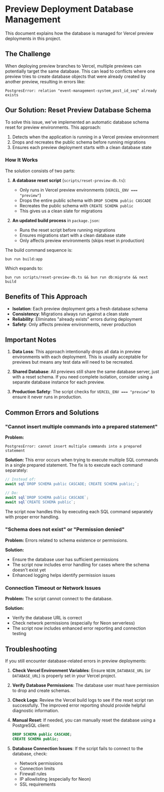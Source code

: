 # Preview Deployment Database Management

This document explains how the database is managed for Vercel preview deployments in this project.

## The Challenge

When deploying preview branches to Vercel, multiple previews can potentially target the same database. This can lead to conflicts where one preview tries to create database objects that were already created by another preview, resulting in errors like:

```
PostgresError: relation "event-management-system_post_id_seq" already exists
```

## Our Solution: Reset Preview Database Schema

To solve this issue, we've implemented an automatic database schema reset for preview environments. This approach:

1. Detects when the application is running in a Vercel preview environment
2. Drops and recreates the public schema before running migrations
3. Ensures each preview deployment starts with a clean database state

### How It Works

The solution consists of two parts:

1. **A database reset script** (`scripts/reset-preview-db.ts`):
   - Only runs in Vercel preview environments (`VERCEL_ENV === "preview"`)
   - Drops the entire public schema with `DROP SCHEMA public CASCADE`
   - Recreates the public schema with `CREATE SCHEMA public`
   - This gives us a clean slate for migrations

2. **An updated build process** in `package.json`:
   - Runs the reset script before running migrations
   - Ensures migrations start with a clean database state
   - Only affects preview environments (skips reset in production)

The build command sequence is:
```
bun run build:app
```

Which expands to:
```
bun run scripts/reset-preview-db.ts && bun run db:migrate && next build
```

## Benefits of This Approach

- **Isolation**: Each preview deployment gets a fresh database schema
- **Consistency**: Migrations always run against a clean state
- **Reliability**: Eliminates "already exists" errors during deployment
- **Safety**: Only affects preview environments, never production

## Important Notes

1. **Data Loss**: This approach intentionally drops all data in preview environments with each deployment. This is usually acceptable for previews but means any test data will need to be recreated.

2. **Shared Database**: All previews still share the same database server, just with a reset schema. If you need complete isolation, consider using a separate database instance for each preview.

3. **Production Safety**: The script checks for `VERCEL_ENV === "preview"` to ensure it never runs in production.

## Common Errors and Solutions

### "Cannot insert multiple commands into a prepared statement"

**Problem:**
```
PostgresError: cannot insert multiple commands into a prepared statement
```

**Solution:**
This error occurs when trying to execute multiple SQL commands in a single prepared statement. The fix is to execute each command separately:

```typescript
// Instead of:
await sql`DROP SCHEMA public CASCADE; CREATE SCHEMA public;`;

// Do:
await sql`DROP SCHEMA public CASCADE`;
await sql`CREATE SCHEMA public`;
```

The script now handles this by executing each SQL command separately with proper error handling.

### "Schema does not exist" or "Permission denied"

**Problem:** Errors related to schema existence or permissions.

**Solution:**
- Ensure the database user has sufficient permissions
- The script now includes error handling for cases where the schema doesn't exist yet
- Enhanced logging helps identify permission issues

### Connection Timeout or Network Issues

**Problem:** The script cannot connect to the database.

**Solution:**
- Verify the database URL is correct
- Check network permissions (especially for Neon serverless)
- The script now includes enhanced error reporting and connection testing

## Troubleshooting

If you still encounter database-related errors in preview deployments:

1. **Check Vercel Environment Variables**: Ensure `NEON_DATABASE_URL` (or `DATABASE_URL`) is properly set in your Vercel project.

2. **Verify Database Permissions**: The database user must have permission to drop and create schemas.

3. **Check Logs**: Review the Vercel build logs to see if the reset script ran successfully. The improved error reporting should provide helpful diagnostic information.

4. **Manual Reset**: If needed, you can manually reset the database using a PostgreSQL client:
   ```sql
   DROP SCHEMA public CASCADE;
   CREATE SCHEMA public;
   ```

5. **Database Connection Issues**: If the script fails to connect to the database, check:
   - Network permissions
   - Connection limits
   - Firewall rules
   - IP allowlisting (especially for Neon)
   - SSL requirements 